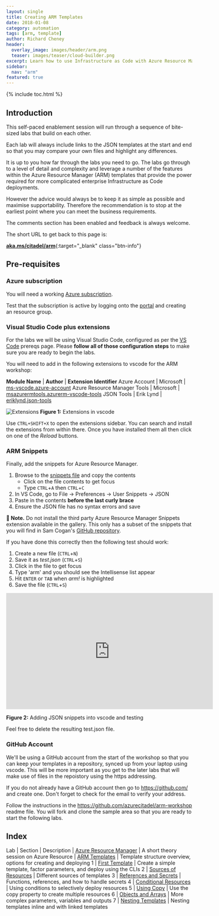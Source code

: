 ```yaml
---
layout: single
title: Creating ARM Templates
date: 2018-01-08
category: automation
tags: [arm, template]
author: Richard Cheney
header:
  overlay_image: images/header/arm.png
  teaser: images/teaser/cloud-builder.png
excerpt: Learn how to use Infrastructure as Code with Azure Resource Manager template deployments.
sidebar:
  nav: "arm"
featured: true
---
```


{% include toc.html %}

## Introduction

This self-paced enablement session will run through a sequence of bite-sized labs that build on each other.

Each lab will always include links to the JSON templates at the start and end so that you may compare your own files and highlight any differences.

It is up to you how far through the labs you need to go.  The labs go through to a level of detail and complexity and leverage a number of the features within the Azure Resource Manager (ARM) templates that provide the power required for more complicated enterprise Infrastructure as Code deployments.

However the advice would always be to keep it as simple as possible and maximise supportability.  Therefore the recommendation is to stop at the earliest point where you can meet the business requirements.

The comments section has been enabled and feedback is always welcome.

The short URL to get back to this page is:

[**aka.ms/citadel/arm**](https://aka.ms/citadel/arm){:target="_blank" class="btn-info"}

## Pre-requisites

### Azure subscription

You will need a working [Azure subscription](/guides/subscription).

Test that the subscription is active by logging onto the [portal](http://portal.azure.com) and creating an resource group.

### Visual Studio Code plus extensions

For the labs we will be using Visual Studio Code, configured as per the [VS Code](/guides/vscode) prereqs page.  Please **follow all of those configuration steps** to make sure you are ready to begin the labs.

You will need to add in the following extensions to vscode for the ARM workshop:

**Module Name** | **Author** | **Extension Identifier**
Azure Account | Microsoft | [ms-vscode.azure-account](https://marketplace.visualstudio.com/items?itemName=ms-vscode.azure-account)
Azure Resource Manager Tools | Microsoft | [msazurermtools.azurerm-vscode-tools](https://marketplace.visualstudio.com/items?itemName=msazurermtools.azurerm-vscode-tools)
JSON Tools | Erik Lynd | [eriklynd.json-tools](https://marketplace.visualstudio.com/items?itemName=eriklynd.json-tools)

![Extensions](/workshops/arm/images/extensions.png)
**Figure 1:** Extensions in vscode

Use `CTRL+SHIFT+X` to open the extensions sidebar.  You can search and install the extensions from within there.  Once you have installed them all then click on one of the _Reload_ buttons.

### ARM Snippets

Finally, add the snippets for Azure Resource Manager.

1. Browse to the [snippets file](https://raw.githubusercontent.com/sam-cogan/azure-xplat-arm-tooling/master/VSCode/armsnippets.json) and copy the contents
    * Click on the file contents to get focus
    * Type `CTRL`+`A` then `CTRL`+`C`
1. In VS Code, go to File -> Preferences -> User Snippets -> JSON
1. Paste in the contents **before the last curly brace**
1. Ensure the JSON file has no syntax errors and save

**💬 Note.** Do not install the third party Azure Resource Manager Snippets extension available in the gallery.  This only has a subset of the snippets that you will find in Sam Cogan's [GitHub repository](https://github.com/sam-cogan/azure-xplat-arm-tooling/blob/master/VSCode/armsnippets.json).

If you have done this correctly then the following test should work:

1. Create a new file (`CTRL`+`N`)
1. Save it as _test.json_ (`CTRL`+`S`)
1. Click in the file to get focus
1. Type 'arm' and you should see the Intellisense list appear
1. Hit `ENTER` or `TAB` when _arm!_ is highlighted
1. Save the file (`CTRL`+`S`)

<iframe width="560" height="315" src="https://www.youtube.com/embed/ePxAH5YBKP4?rel=0" frameborder="0" allow="autoplay; encrypted-media" allowfullscreen></iframe>

**Figure 2:** Adding JSON snippets into vscode and testing

Feel free to delete the resulting test.json file.

### GitHub Account

We'll be using a GitHub account from the start of the workshop so that you can keep your templates in a repository, synced up from your laptop using vscode.  This will be more important as you get to the later labs that will make use of files in the repoistory using the https addressing.

If you do not already have a GitHub account then go to  <https://github.com/> and create one.  Don't forget to check for the email to verify your address.

Follow the instructions in the <https://github.com/azurecitadel/arm-workshop> readme file.  You will fork and clone the sample area so that you are ready to start the following labs.

## Index

Lab | Section | Description
| [Azure Resource Manager](/workshops/arm/theoryARM/) | A short theory session on Azure Resource
| [ARM Templates](/workshops/arm/theoryTemplates/) | Template structure overview, options for creating and deploying
1 | [First Template](/workshops/arm/arm-lab1-basics/) | Create a simple template, factor parameters, and deploy using the CLIs
2 | [Sources of Resources](/workshops/arm/arm-lab2-sources) | Different sources of templates
3 | [References and Secrets](/workshops/arm/arm-lab3-secrets) | Functions, references, and how to handle secrets
4 | [Conditional Resources](/workshops/arm/arm-lab4-conditions) | Using conditions to selectively deploy resources
5 | [Using Copy](/workshops/arm/arm-lab5-copies) | Use the copy property to create multiple resources
6 | [Objects and Arrays](/workshops/arm/arm-lab6-complex) | More complex parameters, variables and outputs
7 | [Nesting Templates](/workshops/arm/arm-lab7-nesting) | Nesting templates inline and with linked templates
